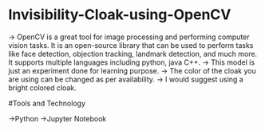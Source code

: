 # Invisibility-Cloak-using-OpenCV

-> OpenCV is a great tool for image processing and performing computer vision tasks. It is an open-source library that can be used to perform tasks like face detection, objection tracking, landmark detection, and much more. It supports multiple languages including python, java C++.
-> This model is just an experiment done for learning purpose.
-> The color of the cloak you are using can be changed as per availability.
-> I would suggest using a bright colored cloak.

#Tools and Technology

->Python
->Jupyter Notebook
